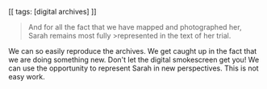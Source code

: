 [[
tags: [digital archives]
]]

>And for all the fact that we have mapped and photographed her, Sarah remains most fully >represented in the text of her trial.

We can so easily reproduce the archives. We get caught up in the fact that we are doing something new. Don't let the digital smokescreen get you! We can use the opportunity to represent Sarah in new perspectives. This is not easy work.
